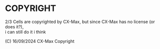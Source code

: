 # COPYRIGHT
2/3 Cells are copyrighted by CX-Max, but since CX-Max has no license (or does it?),<br>
i can still do it i think
<br>

(C) 16/09/2024 CX-Max Copyright
